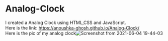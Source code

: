 # Analog-Clock
I created a Analog Clock using HTML,CSS and JavaScript.
<br>
Here is the link: https://anoushka-ghosh.github.io/Analog-Clock/
<br>
Here is the pic of my analog clock![Screenshot from 2021-06-04 19-44-03](https://user-images.githubusercontent.com/56183187/120815553-8e091880-c56d-11eb-89ee-058de1720023.png)
